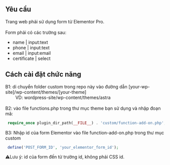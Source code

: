 ## Yêu cầu
Trang web phải sử dụng form từ Elementor Pro. <br/><br/>
Form phải có các trường sau:
+ name  | input:text
+ phone | input:text
+ email | input:email
+ certificate | select
## Cách cài đặt chức năng

B1: di chuyển folder custom trong repo này vào đường dẫn [your-wp-site]/wp-content/themes/[your-theme] <br/>
&emsp;&emsp; VD: wordpress-site/wp-content/themes/astra <br/><br/>
B2: vào file functions.php trong thư mục theme bạn sử dụng và nhập đoạn mã:
```php
 require_once plugin_dir_path(__FILE__) . 'custom/function-add-on.php';
```
B3: Nhập id của form Elementor vào file function-add-on.php trong thư mục custom
```php
 define('POST_FORM_ID', 'your_elementor_form_id');
```
⚠️Lưu ý: id của form đến từ trường id, không phải CSS id.
